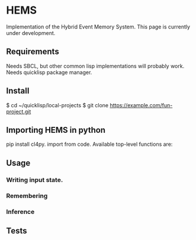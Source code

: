 # HEMS
Implementation of the Hybrid Event Memory System. This page is currently under development.

## Requirements
Needs SBCL, but other common lisp implementations will probably work. Needs quicklisp package manager.

## Install
$ cd ~/quicklisp/local-projects
$ git clone https://example.com/fun-project.git


## Importing HEMS in python
pip install cl4py. import from code. Available top-level functions are:

## Usage
### Writing input state.
### Remembering
### Inference

## Tests


